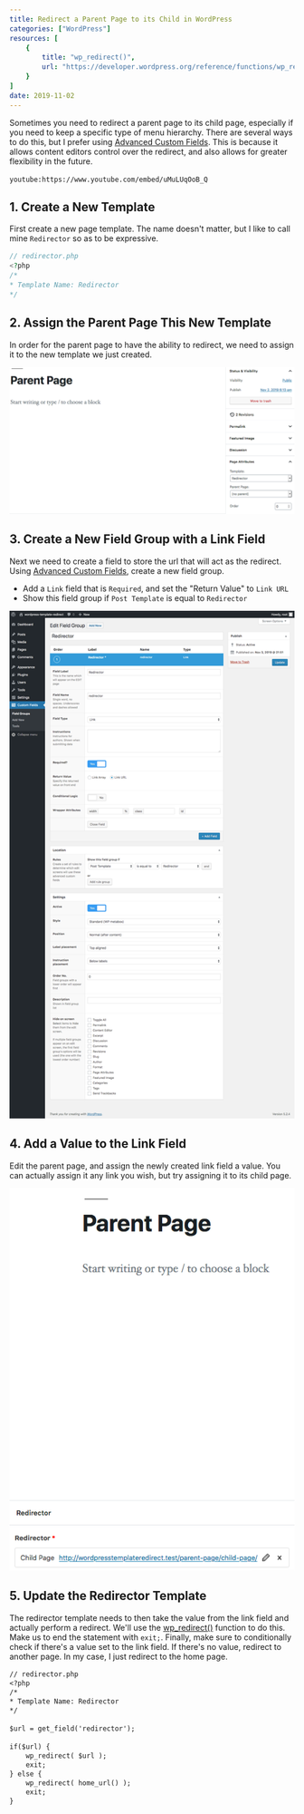 ```yaml
---
title: Redirect a Parent Page to its Child in WordPress
categories: ["WordPress"]
resources: [
    {
        title: "wp_redirect()",
        url: "https://developer.wordpress.org/reference/functions/wp_redirect/"
    }
]
date: 2019-11-02
---
```


Sometimes you need to redirect a parent page to its child page, especially if you need to keep a specific type of menu hierarchy. There are several ways to do this, but I prefer using [Advanced Custom Fields](https://www.advancedcustomfields.com/). This is because it allows content editors control over the redirect, and also allows for greater flexibility in the future.

`youtube:https://www.youtube.com/embed/uMuLUqOoB_Q`

## 1. Create a New Template

First create a new page template. The name doesn't matter, but I like to call mine `Redirector` so as to be expressive.

```php
// redirector.php
<?php
/*
* Template Name: Redirector
*/
```

## 2. Assign the Parent Page This New Template

In order for the parent page to have the ability to redirect, we need to assign it to the new template we just created.

![Parent page template assignment](/assets/images/posts/redirect-a-parent-page-to-its-child-in-wordpress/parent-page-template-assignment.png)

## 3. Create a New Field Group with a Link Field

Next we need to create a field to store the url that will act as the redirect. Using [Advanced Custom Fields](https://www.advancedcustomfields.com/), create a new field group.

- Add a `Link` field that is `Required`, and set the "Return Value" to `Link URL`
- Show this field group if `Post Template` is equal to `Redirector`

![ACF Redirector Field Configuration](/assets/images/posts/redirect-a-parent-page-to-its-child-in-wordpress/acf-redirector-field-configuration.png)

## 4. Add a Value to the Link Field

Edit the parent page, and assign the newly created link field a value. You can actually assign it any link you wish, but try assigning it to its child page.

![Parent page link value](/assets/images/posts/redirect-a-parent-page-to-its-child-in-wordpress/parent-page-link-value.png)

## 5. Update the Redirector Template

The redirector template needs to then take the value from the link field and actually perform a redirect. We'll use the [wp_redirect()](https://developer.wordpress.org/reference/functions/wp_redirect/) function to do this. Make us to end the statement with `exit;`. Finally, make sure to conditionally check if there's a value set to the link field. If there's no value, redirect to another page. In my case, I just redirect to the home page.

```php{7-15}
// redirector.php
<?php
/*
* Template Name: Redirector
*/

$url = get_field('redirector');

if($url) {
    wp_redirect( $url );
    exit;
} else {
    wp_redirect( home_url() );
    exit;
}
```
